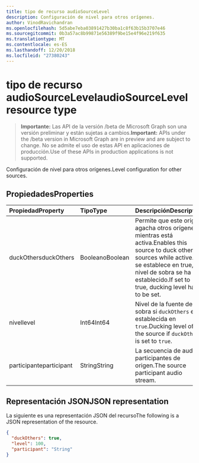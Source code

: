 ```yaml
---
title: tipo de recurso audioSourceLevel
description: Configuración de nivel para otros orígenes.
author: VinodRavichandran
ms.openlocfilehash: 5d5abe7eba03891427b30ba1c8f63b15b3707e46
ms.sourcegitcommit: 0b3a57ac8b99871e56389f9be15e4f96e219f635
ms.translationtype: MT
ms.contentlocale: es-ES
ms.lasthandoff: 12/20/2018
ms.locfileid: "27380243"
---
```

# <a name="audiosourcelevel-resource-type"></a><span data-ttu-id="725d0-103">tipo de recurso audioSourceLevel</span><span class="sxs-lookup"><span data-stu-id="725d0-103">audioSourceLevel resource type</span></span>

> <span data-ttu-id="725d0-104">**Importante:** Las API de la versión /beta de Microsoft Graph son una versión preliminar y están sujetas a cambios.</span><span class="sxs-lookup"><span data-stu-id="725d0-104">**Important:** APIs under the /beta version in Microsoft Graph are in preview and are subject to change.</span></span> <span data-ttu-id="725d0-105">No se admite el uso de estas API en aplicaciones de producción.</span><span class="sxs-lookup"><span data-stu-id="725d0-105">Use of these APIs in production applications is not supported.</span></span>

<span data-ttu-id="725d0-106">Configuración de nivel para otros orígenes.</span><span class="sxs-lookup"><span data-stu-id="725d0-106">Level configuration for other sources.</span></span>

## <a name="properties"></a><span data-ttu-id="725d0-107">Propiedades</span><span class="sxs-lookup"><span data-stu-id="725d0-107">Properties</span></span>

| <span data-ttu-id="725d0-108">Propiedad</span><span class="sxs-lookup"><span data-stu-id="725d0-108">Property</span></span>               | <span data-ttu-id="725d0-109">Tipo</span><span class="sxs-lookup"><span data-stu-id="725d0-109">Type</span></span>    | <span data-ttu-id="725d0-110">Descripción</span><span class="sxs-lookup"><span data-stu-id="725d0-110">Description</span></span>                                                                                         |
| :--------------------- | :------ | :---------------------------------------------------------------------------------------------------|
| <span data-ttu-id="725d0-111">duckOthers</span><span class="sxs-lookup"><span data-stu-id="725d0-111">duckOthers</span></span>             | <span data-ttu-id="725d0-112">Booleano</span><span class="sxs-lookup"><span data-stu-id="725d0-112">Boolean</span></span> | <span data-ttu-id="725d0-113">Permite que este origen agacha otros orígenes mientras está activa.</span><span class="sxs-lookup"><span data-stu-id="725d0-113">Enables this source to duck other sources while active.</span></span> <span data-ttu-id="725d0-114">Si se establece en true, nivel de sobra se ha establecido.</span><span class="sxs-lookup"><span data-stu-id="725d0-114">If set to true, ducking level has to be set.</span></span>|
| <span data-ttu-id="725d0-115">nivel</span><span class="sxs-lookup"><span data-stu-id="725d0-115">level</span></span>                  | <span data-ttu-id="725d0-116">Int64</span><span class="sxs-lookup"><span data-stu-id="725d0-116">Int64</span></span>   | <span data-ttu-id="725d0-117">Nivel de la fuente de sobra si `duckOthers` está establecida en `true`.</span><span class="sxs-lookup"><span data-stu-id="725d0-117">Ducking level of the source if `duckOthers` is set to `true`.</span></span>                                     |
| <span data-ttu-id="725d0-118">participante</span><span class="sxs-lookup"><span data-stu-id="725d0-118">participant</span></span>            | <span data-ttu-id="725d0-119">String</span><span class="sxs-lookup"><span data-stu-id="725d0-119">String</span></span>  | <span data-ttu-id="725d0-120">La secuencia de audio participantes de origen.</span><span class="sxs-lookup"><span data-stu-id="725d0-120">The source participant audio stream.</span></span>                                                                |

## <a name="json-representation"></a><span data-ttu-id="725d0-121">Representación JSON</span><span class="sxs-lookup"><span data-stu-id="725d0-121">JSON representation</span></span>

<span data-ttu-id="725d0-122">La siguiente es una representación JSON del recurso</span><span class="sxs-lookup"><span data-stu-id="725d0-122">The following is a JSON representation of the resource.</span></span>

<!-- {
  "blockType": "resource",
  "optionalProperties": [

  ],
  "@odata.type": "microsoft.graph.audioSourceLevel"
}-->
```json
{
  "duckOthers": true,
  "level": 100,
  "participant": "String"
}
```

<!-- uuid: 8fcb5dbc-d5aa-4681-8e31-b001d5168d79
2015-10-25 14:57:30 UTC -->
<!-- {
  "type": "#page.annotation",
  "description": "audioSourceLevel resource",
  "keywords": "",
  "section": "documentation",
  "tocPath": ""
}-->
